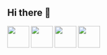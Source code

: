 ## Hi there 👋

<!--
**Mukito/Mukito** is a ✨ _special_ ✨ repository because its `README.md` (this file) appears on your GitHub profile.

Here are some ideas to get you started:

- 🔭 I’m currently working on ...
- 🌱 I’m currently learning ...
- 👯 I’m looking to collaborate on ...
- 🤔 I’m looking for help with ...
- 💬 Ask me about ...
- 📫 How to reach me: ...
- 😄 Pronouns: ...
- ⚡ Fun fact: ...
-->

<img width="50" height="50" src="https://cdn.jsdelivr.net/gh/devicons/devicon@latest/icons/github/github-original-wordmark.svg" />  <img width="50" height="50" src="https://cdn.jsdelivr.net/gh/devicons/devicon@latest/icons/mysql/mysql-original-wordmark.svg" />
<img width="50" height="50" src="https://cdn.jsdelivr.net/gh/devicons/devicon@latest/icons/python/python-original-wordmark.svg" />  <img width="50" height="50" src="https://cdn.jsdelivr.net/gh/devicons/devicon@latest/icons/linux/linux-original.svg" />
          
